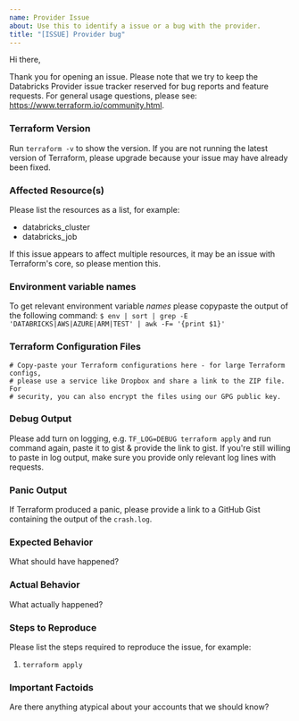 ```yaml
---
name: Provider Issue
about: Use this to identify a issue or a bug with the provider.
title: "[ISSUE] Provider bug"
---
```


Hi there,

Thank you for opening an issue. Please note that we try to keep the Databricks Provider issue tracker reserved for bug reports and feature requests. For general usage questions, please see: https://www.terraform.io/community.html.

### Terraform Version
Run `terraform -v` to show the version. If you are not running the latest version of Terraform, please upgrade because your issue may have already been fixed.

### Affected Resource(s)
Please list the resources as a list, for example:
- databricks_cluster
- databricks_job

If this issue appears to affect multiple resources, it may be an issue with Terraform's core, so please mention this.

### Environment variable names
To get relevant environment variable _names_ please copypaste the output of the following command:
`$ env | sort | grep -E 'DATABRICKS|AWS|AZURE|ARM|TEST' | awk -F= '{print $1}'`

### Terraform Configuration Files
```hcl
# Copy-paste your Terraform configurations here - for large Terraform configs,
# please use a service like Dropbox and share a link to the ZIP file. For
# security, you can also encrypt the files using our GPG public key.
```

### Debug Output
Please add turn on logging, e.g. `TF_LOG=DEBUG terraform apply` and run command again, paste it to gist & provide the link to gist. If you're still willing to paste in log output, make sure you provide only relevant log lines with requests.

### Panic Output
If Terraform produced a panic, please provide a link to a GitHub Gist containing the output of the `crash.log`.

### Expected Behavior
What should have happened?

### Actual Behavior
What actually happened?

### Steps to Reproduce
Please list the steps required to reproduce the issue, for example:
1. `terraform apply`

### Important Factoids
Are there anything atypical about your accounts that we should know? 